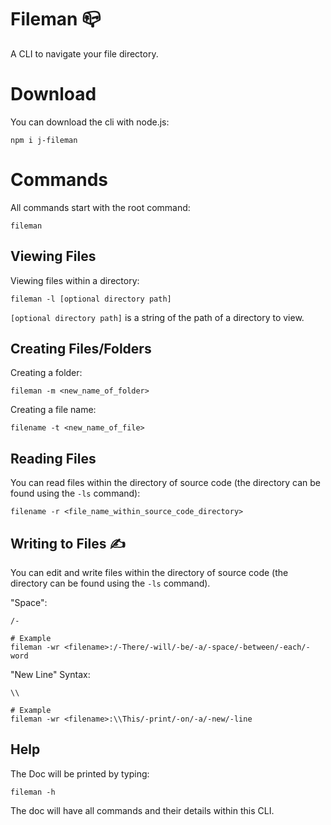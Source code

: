 # Fileman 📪

A CLI to navigate your file directory.

# Download
You can download the cli with node.js: 
```
npm i j-fileman
```

# Commands
All commands start with the root command:
```
fileman 
```

## Viewing Files

Viewing files within a directory:

```
fileman -l [optional directory path]
```
`[optional directory path]` is a string of the path of a directory to view.

## Creating Files/Folders

Creating a folder:
```
fileman -m <new_name_of_folder>
```
Creating a file name:
```
filename -t <new_name_of_file>
```

## Reading Files

You can read files within the directory of source code (the directory can be found using the `-ls` command):
```
filename -r <file_name_within_source_code_directory>
```

## Writing to Files ✍️

You can edit and write files within the directory of source code (the directory can be found using the `-ls` command).

"Space":
```
/-

# Example
fileman -wr <filename>:/-There/-will/-be/-a/-space/-between/-each/-word

```

"New Line" Syntax:
```
\\ 

# Example
fileman -wr <filename>:\\This/-print/-on/-a/-new/-line

```


## Help 

The Doc will be printed by typing:
```
fileman -h
```

The doc will have all commands and their details within this CLI.

